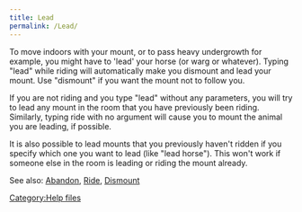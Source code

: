 ```yaml
---
title: Lead
permalink: /Lead/
---
```


To move indoors with your mount, or to pass heavy undergrowth for
example, you might have to 'lead' your horse (or warg or whatever).
Typing "lead" while riding will automatically make you dismount and lead
your mount. Use "dismount" if you want the mount not to follow you.

If you are not riding and you type "lead" without any parameters, you
will try to lead any mount in the room that you have previously been
riding. Similarly, typing ride with no argument will cause you to mount
the animal you are leading, if possible.

It is also possible to lead mounts that you previously haven't ridden if
you specify which one you want to lead (like "lead horse"). This won't
work if someone else in the room is leading or riding the mount already.

See also: [Abandon](Abandon "wikilink"), [Ride](Ride "wikilink"),
[Dismount](Dismount "wikilink")

[Category:Help files](Category:Help_files "wikilink")